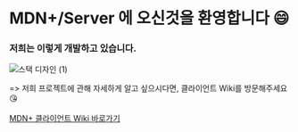 # MDN+/Server 에 오신것을 환영합니다 😄

### 저희는 이렇게 개발하고 있습니다.

![스택 디자인 (1)](https://user-images.githubusercontent.com/76520075/118232974-46dabb00-b4cc-11eb-8d45-0949c7e06667.jpg)

=> 저희 프로젝트에 관해 자세하게 알고 싶으시다면, 클라이언트 Wiki를 방문해주세요 😘
<br></br>
[MDN+ 클라이언트 Wiki 바로가기](https://github.com/codestates/MDNplus-client-/wiki)
